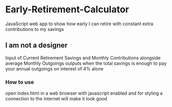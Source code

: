 # Early-Retirement-Calculator
JavaScript web app to show how early I can retire with constant extra contributions to my savings

## I am not a designer

Input of Current Retirement Savings and Monthly Contributions alongside average Monthly Outgoings outputs when the total savings is enough to pay your annual outgoings on interest of 4% alone

### How to use
open index.html in a web browser with javascript enabled and for styling a connection to the internet will make it look good

